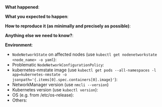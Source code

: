 **What happened**:

**What you expected to happen**:

**How to reproduce it (as minimally and precisely as possible)**:

**Anything else we need to know?**:

**Environment**:

- `NodeNetworkState` on affected nodes (use `kubectl get nodenetworkstate <node_name> -o yaml`):
- Problematic `NodeNetworkConfigurationPolicy`:
- kubernetes-nmstate image (use `kubectl get pods --all-namespaces -l app=kubernetes-nmstate -o jsonpath='{.items[0].spec.containers[0].image}'`):
- NetworkManager version (use `nmcli --version`)
- Kubernetes version (use `kubectl version`):
- OS (e.g. from /etc/os-release):
- Others:
